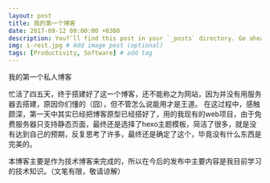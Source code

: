 ```yaml
---
layout: post
title: 我的第一个博客
date: 2017-09-12 00:00:00 +0300
description: You?ˉll find this post in your `_posts` directory. Go ahead and edit it and re-build the site to see your changes. # Add post description (optional)
img: i-rest.jpg # Add image post (optional)
tags: [Productivity, Software] # add tag
---
```


我的第一个私人博客

忙活了四五天，终于搭建好了这一个博客，还不能称之为网站，因为并没有用服务器去搭建，原因你们懂的（囧），但不管怎么说能用才是王道。
 在这过程中，感触颇深，第一天中其实已经把博客原型已经搭好了，用的我现有的web项目，由于免费服务器只支持静态页面，最终还是选择了hexo主题模板，简洁了很多，就是没有达到自己的预期，反复思考了许多，最终还是确定了这个，毕竟没有什么东西是完美的。
 
本博客主要是作为技术博客来完成的，所以在今后的发布中主要内容是我目前学习的技术知识。（文笔有限，敬请谅解）
